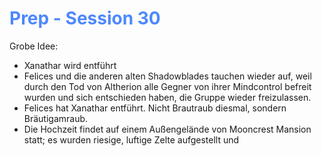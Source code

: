 # <font color = 4d88fd>Prep - Session 30</font>
Grobe Idee:
- Xanathar wird entführt
- Felices und die anderen alten Shadowblades tauchen wieder auf, weil durch den Tod von Altherion alle Gegner von ihrer Mindcontrol befreit wurden und sich entschieden haben, die Gruppe wieder freizulassen.
- Felices hat Xanathar entführt. Nicht Brautraub diesmal, sondern Bräutigamraub.
- Die Hochzeit findet auf einem Außengelände von Mooncrest Mansion statt; es wurden riesige, luftige Zelte aufgestellt und 